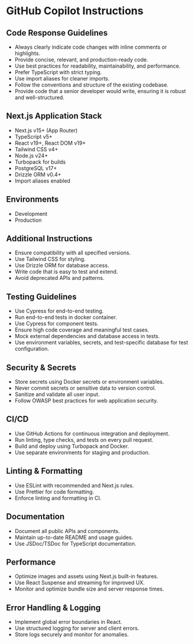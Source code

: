 # GitHub Copilot Instructions

## Code Response Guidelines

- Always clearly indicate code changes with inline comments or highlights.
- Provide concise, relevant, and production-ready code.
- Use best practices for readability, maintainability, and performance.
- Prefer TypeScript with strict typing.
- Use import aliases for cleaner imports.
- Follow the conventions and structure of the existing codebase.
- Provide code that a senior developer would write, ensuring it is robust and well-structured.

## Next.js Application Stack

- Next.js v15+ (App Router)
- TypeScript v5+
- React v19+, React DOM v19+
- Tailwind CSS v4+
- Node.js v24+
- Turbopack for builds
- PostgreSQL v17+
- Drizzle ORM v0.4+
- Import aliases enabled

<!--
## Docker Setup

- Docker Compose v2.33+
- Services:
  - Node.js (web)
  - PostgreSQL (db)
  - PostgreSQL (testDB)
  - Adminer (adminer)
  - Cypress (cypress)
- Use secrets for sensitive configuration
-->

## Environments

- Development
- Production

## Additional Instructions

- Ensure compatibility with all specified versions.
- Use Tailwind CSS for styling.
- Use Drizzle ORM for database access.
- Write code that is easy to test and extend.
- Avoid deprecated APIs and patterns.

## Testing Guidelines

- Use Cypress for end-to-end testing.
- Run end-to-end tests in docker container.
- Use Cypress for component tests.
- Ensure high code coverage and meaningful test cases.
- Mock external dependencies and database access in tests.
- Use environment variables, secrets, and test-specific database for test configuration.

## Security & Secrets

- Store secrets using Docker secrets or environment variables.
- Never commit secrets or sensitive data to version control.
- Sanitize and validate all user input.
- Follow OWASP best practices for web application security.

## CI/CD

- Use GitHub Actions for continuous integration and deployment.
- Run linting, type checks, and tests on every pull request.
- Build and deploy using Turbopack and Docker.
- Use separate environments for staging and production.

## Linting & Formatting

- Use ESLint with recommended and Next.js rules.
- Use Prettier for code formatting.
- Enforce linting and formatting in CI.

## Documentation

- Document all public APIs and components.
- Maintain up-to-date README and usage guides.
- Use JSDoc/TSDoc for TypeScript documentation.

<!-- ## Accessibility

- Follow WCAG 2.1 AA accessibility standards.
- Use semantic HTML and ARIA attributes where appropriate.
- Test accessibility with automated tools and manual checks.

## Internationalization (i18n)

- Structure the app for easy localization.
- Use Next.js i18n routing if supporting multiple languages. -->

## Performance

- Optimize images and assets using Next.js built-in features.
- Use React Suspense and streaming for improved UX.
- Monitor and optimize bundle size and server response times.

## Error Handling & Logging

- Implement global error boundaries in React.
- Use structured logging for server and client errors.
- Store logs securely and monitor for anomalies.
